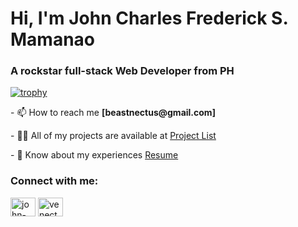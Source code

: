 <h1 align="left">Hi, I'm John Charles Frederick S. Mamanao</h1>
<h3 align="left">A rockstar full-stack Web Developer from PH</h3>


[![trophy](https://hacked-github-stat-trophies.flyn-nick.vercel.app/?username=beastnectus&theme=onedark)](https://github.com/ryo-ma/github-profile-trophy)


<p align="left"> - 📫 How to reach me <strong>[beastnectus@gmail.com]</strong></p>

<p align="left"> - 👨‍💻 All of my projects are available at <a href="https://johnmamanao.com/#/projects](https://johnmamanao.com/#/projects">Project List</a> </p>

<p align="left"> - 📄 Know about my experiences <a href="https://johnmamanao.com/#/resume](https://johnmamanao.com/#/resume">Resume</a></p>

<h3 align="left">Connect with me:</h3>
<p align="left">
<a href="https://www.linkedin.com/in/john-mamanao-762218278/" target="blank"><img align="center" src="https://raw.githubusercontent.com/rahuldkjain/github-profile-readme-generator/master/src/images/icons/Social/linked-in-alt.svg" alt="john-mamanao" height="30" width="40" /></a>
<a href="https://fb.com/venectus" target="blank"><img align="center" src="https://raw.githubusercontent.com/rahuldkjain/github-profile-readme-generator/master/src/images/icons/Social/facebook.svg" alt="venectus" height="30" width="40" /></a>
</p>
